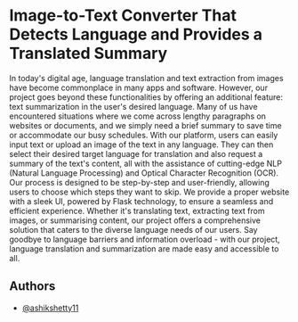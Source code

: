 
# Image-to-Text Converter That Detects Language and Provides a Translated Summary


In today's digital age, language translation and text extraction from images have become
commonplace in many apps and software. However, our project goes beyond these
functionalities by offering an additional feature: text summarization in the user's desired
language. Many of us have encountered situations where we come across lengthy paragraphs
on websites or documents, and we simply need a brief summary to save time or accommodate
our busy schedules. With our platform, users can easily input text or upload an image of the
text in any language. They can then select their desired target language for translation and
also request a summary of the text's content, all with the assistance of cutting-edge NLP
(Natural Language Processing) and Optical Character Recognition (OCR).
Our process is designed to be step-by-step and user-friendly, allowing users to choose which
steps they want to skip. We provide a proper website with a sleek UI, powered by Flask
technology, to ensure a seamless and efficient experience. Whether it's translating text,
extracting text from images, or summarising content, our project offers a comprehensive
solution that caters to the diverse language needs of our users. Say goodbye to language
barriers and information overload - with our project, language translation and summarization
are made easy and accessible to all. 


## Authors

- [@ashikshetty11](https://github.com/ashikshetty11)

  
